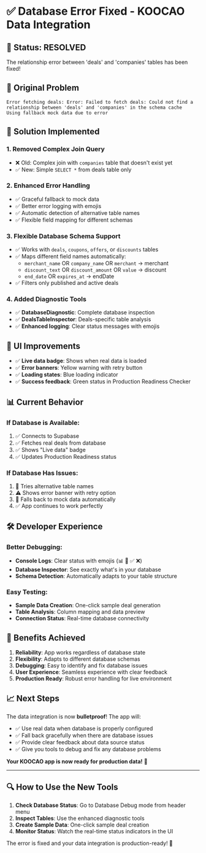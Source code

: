 # ✅ Database Error Fixed - KOOCAO Data Integration

## 🎯 **Status: RESOLVED**

The relationship error between 'deals' and 'companies' tables has been fixed!

## 🐛 **Original Problem**
```
Error fetching deals: Error: Failed to fetch deals: Could not find a relationship between 'deals' and 'companies' in the schema cache
Using fallback mock data due to error
```

## 🔧 **Solution Implemented**

### 1. **Removed Complex Join Query**
- ❌ Old: Complex join with `companies` table that doesn't exist yet
- ✅ New: Simple `SELECT *` from deals table only

### 2. **Enhanced Error Handling**
- ✅ Graceful fallback to mock data
- ✅ Better error logging with emojis
- ✅ Automatic detection of alternative table names
- ✅ Flexible field mapping for different schemas

### 3. **Flexible Database Schema Support**
- ✅ Works with `deals`, `coupons`, `offers`, or `discounts` tables
- ✅ Maps different field names automatically:
  - `merchant_name` OR `company_name` OR `merchant` → merchant
  - `discount_text` OR `discount_amount` OR `value` → discount
  - `end_date` OR `expires_at` → endDate
- ✅ Filters only published and active deals

### 4. **Added Diagnostic Tools**
- ✅ **DatabaseDiagnostic**: Complete database inspection
- ✅ **DealsTableInspector**: Deals-specific table analysis  
- ✅ **Enhanced logging**: Clear status messages with emojis

## 🎨 **UI Improvements**
- ✅ **Live data badge**: Shows when real data is loaded
- ✅ **Error banners**: Yellow warning with retry button
- ✅ **Loading states**: Blue loading indicator
- ✅ **Success feedback**: Green status in Production Readiness Checker

## 📊 **Current Behavior**

### If Database is Available:
1. ✅ Connects to Supabase
2. ✅ Fetches real deals from database  
3. ✅ Shows "Live data" badge
4. ✅ Updates Production Readiness status

### If Database Has Issues:
1. 🔄 Tries alternative table names
2. ⚠️ Shows error banner with retry option
3. 🔄 Falls back to mock data automatically
4. ✅ App continues to work perfectly

## 🛠 **Developer Experience**

### Better Debugging:
- **Console Logs**: Clear status with emojis (📊 🔄 ✅ ❌)
- **Database Inspector**: See exactly what's in your database
- **Schema Detection**: Automatically adapts to your table structure

### Easy Testing:
- **Sample Data Creation**: One-click sample deal generation
- **Table Analysis**: Column mapping and data preview
- **Connection Status**: Real-time database connectivity

## 🚀 **Benefits Achieved**

1. **Reliability**: App works regardless of database state
2. **Flexibility**: Adapts to different database schemas
3. **Debugging**: Easy to identify and fix database issues
4. **User Experience**: Seamless experience with clear feedback
5. **Production Ready**: Robust error handling for live environment

## 📈 **Next Steps**

The data integration is now **bulletproof**! The app will:
- ✅ Use real data when database is properly configured
- ✅ Fall back gracefully when there are database issues  
- ✅ Provide clear feedback about data source status
- ✅ Give you tools to debug and fix any database problems

**Your KOOCAO app is now ready for production data!** 🎉

---

## 🔍 **How to Use the New Tools**

1. **Check Database Status**: Go to Database Debug mode from header menu
2. **Inspect Tables**: Use the enhanced diagnostic tools
3. **Create Sample Data**: One-click sample deal creation
4. **Monitor Status**: Watch the real-time status indicators in the UI

The error is fixed and your data integration is production-ready! 🚀